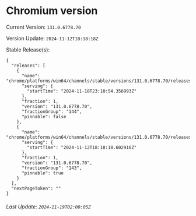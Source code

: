 # Chromium version

Current Version: `131.0.6778.70`

Version Update: `2024-11-12T18:18:18Z`

Stable Release(s):
```
{
  "releases": [
    {
      "name": "chrome/platforms/win64/channels/stable/versions/131.0.6778.70/releases/1731971454",
      "serving": {
        "startTime": "2024-11-18T23:10:54.356993Z"
      },
      "fraction": 1,
      "version": "131.0.6778.70",
      "fractionGroup": "144",
      "pinnable": false
    },
    {
      "name": "chrome/platforms/win64/channels/stable/versions/131.0.6778.70/releases/1731435498",
      "serving": {
        "startTime": "2024-11-12T18:18:18.602916Z"
      },
      "fraction": 1,
      "version": "131.0.6778.70",
      "fractionGroup": "143",
      "pinnable": true
    }
  ],
  "nextPageToken": ""
}
```

###### Last Update: `2024-11-19T02:00:05Z`
        